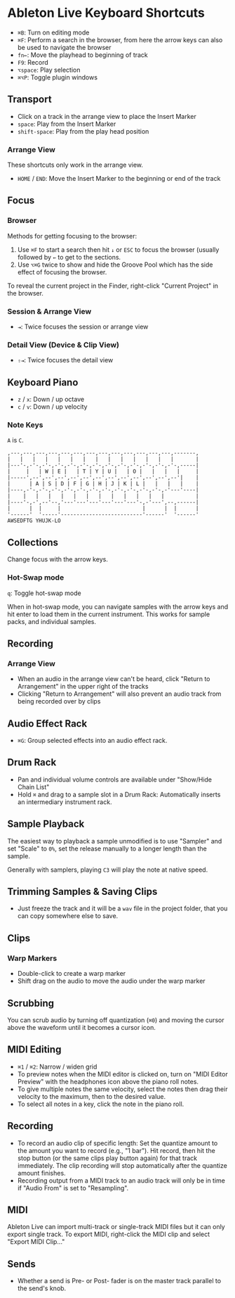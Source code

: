 # Ableton Live Keyboard Shortcuts

- `⌘B`: Turn on editing mode
- `⌘F`: Perform a search in the browser, from here the arrow keys can also be used to navigate the browser
- `fn←`: Move the playhead to beginning of track
- `F9`: Record
- `⌥space`: Play selection
- `⌘⌥P`: Toggle plugin windows

## Transport

- Click on a track in the arrange view to place the Insert Marker
- `space`: Play from the Insert Marker
- `shift-space`: Play from the play head position

### Arrange View

These shortcuts only work in the arrange view.

- `HOME` / `END`: Move the Insert Marker to the beginning or end of the track

## Focus

### Browser

Methods for getting focusing to the browser:

1. Use `⌘F` to start a search then hit `↓` or `ESC` to focus the browser (usually followed by `←` to get to the sections.
2. Use `⌥⌘G` twice to show and hide the Groove Pool which has the side effect of focusing the browser.

To reveal the current project in the Finder, right-click "Current Project" in the browser.

### Session & Arrange View

- `⇥`: Twice focuses the session or arrange view

### Detail View (Device & Clip View)

- `⇧⇥`: Twice focuses the detail view

## Keyboard Piano

- `z` / `x`: Down / up octave
- `c` / `v`: Down / up velocity

### Note Keys

`A` is `C`.

	,---,---,---,---,---,---,---,---,---,---,---,---,---,-------,
	|   |   |   |   |   |   |   |   |   |   |   |   |   |       |
	|---'-,-'-,-'-,-'-,-'-,-'-,-'-,-'-,-'-,-'-,-'-,-'-,-'-,-----|
	|     |   | W | E |   | T | Y | U |   | O |   |   |   |     |
	|-----',--',--',--',--',--',--',--',--',--',--',--',--'|    |
	|      | A | S | D | F | G | H | J | K | L |   |   |   |    |
	|----,-'-,-'-,-'-,-'-,-'-,-'-,-'-,-'-,-'-,-'-,-'-,-'---'----|
	|    |   |   |   |   |   |   |   |   |   |   |   |          |
	|----'-,-',--'--,'---'---'---'---'---'---'-,-'---',--,------|
	|      |  |     |                          |      |  |      |
	'------'  '-----'--------------------------'------'  '------'
	AWSEDFTG YHUJK-LO

## Collections

Change focus with the arrow keys.

### Hot-Swap mode

`q`: Toggle hot-swap mode

When in hot-swap mode, you can navigate samples with the arrow keys and hit enter to load them in the current instrument. This works for sample packs, and individual samples.

## Recording

### Arrange View

- When an audio in the arrange view can't be heard, click "Return to Arrangement" in the upper right of the tracks
- Clicking "Return to Arrangement" will also prevent an audio track from being recorded over by clips

## Audio Effect Rack

- `⌘G`: Group selected effects into an audio effect rack.

## Drum Rack

- Pan and individual volume controls are available under "Show/Hide Chain List"
- Hold `⌘` and drag to a sample slot in a Drum Rack: Automatically inserts an intermediary instrument rack.

## Sample Playback

The easiest way to playback a sample unmodified is to use "Sampler" and set "Scale" to `0%`, set the release manually to a longer length than the sample.

Generally with samplers, playing `C3` will play the note at native speed.

## Trimming Samples & Saving Clips

- Just freeze the track and it will be a `wav` file in the project folder, that you can copy somewhere else to save.

## Clips

### Warp Markers

- Double-click to create a warp marker
- Shift drag on the audio to move the audio under the warp marker

## Scrubbing

You can scrub audio by turning off quantization (`⌘0`) and moving the cursor above the waveform until it becomes a cursor icon.

## MIDI Editing

- `⌘1` / `⌘2`: Narrow / widen grid
- To preview notes when the MIDI editor is clicked on, turn on "MIDI Editor Preview" with the headphones icon above the piano roll notes.
- To give multiple notes the same velocity, select the notes then drag their velocity to the maximum, then to the desired value.
- To select all notes in a key, click the note in the piano roll.

## Recording

- To record an audio clip of specific length: Set the quantize amount to the amount you want to record (e.g., "1 bar"). Hit record, then hit the stop button (or the same clips play button again) for that track immediately. The clip recording will stop automatically after the quantize amount finishes.
- Recording output from a MIDI track to an audio track will only be in time if "Audio From" is set to "Resampling".

## MIDI

Ableton Live can import multi-track or single-track MIDI files but it can only export single track. To export MIDI, right-click the MIDI clip and select "Export MIDI Clip..."

## Sends

- Whether a send is Pre- or Post- fader is on the master track parallel to the send's knob.
